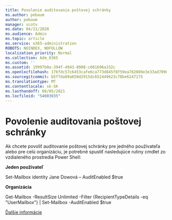 ```yaml
---
title: Povolenie auditovania poštovej schránky
ms.author: pebaum
author: pebaum
manager: scotv
ms.date: 04/21/2020
ms.audience: Admin
ms.topic: article
ms.service: o365-administration
ROBOTS: NOINDEX, NOFOLLOW
localization_priority: Normal
ms.collection: Adm_O365
ms.custom: ''
ms.assetid: 19997b0a-394f-4943-8908-c601696a332c
ms.openlocfilehash: 176fdc57c6453cafe6ca773d845f8f59ea782089e3e33ad70909ed495aa1a8c4
ms.sourcegitcommit: b5f7da89a650d2915dc652449623c78be6247175
ms.translationtype: MT
ms.contentlocale: sk-SK
ms.lasthandoff: 08/05/2021
ms.locfileid: "54003035"
---
```

# <a name="enable-mailbox-auditing"></a>Povolenie auditovania poštovej schránky

Ak chcete povoliť auditovanie poštovej schránky pre jedného používateľa alebo pre celú organizáciu, je potrebné spustiť nasledujúce rutiny cmdlet zo vzdialeného prostredia Power Shell:
  
 **Jeden používateľ**
  
Set-Mailbox identity Jane Dowová – AuditEnabled $true
  
 **Organizácia**
  
Get-Mailbox -ResultSize Unlimited -Filter {RecipientTypeDetails -eq "UserMailbox"} | Set-Mailbox -AuditEnabled $true
  
[Ďalšie informácie](https://docs.microsoft.com/microsoft-365/compliance/enable-mailbox-auditing)
  

